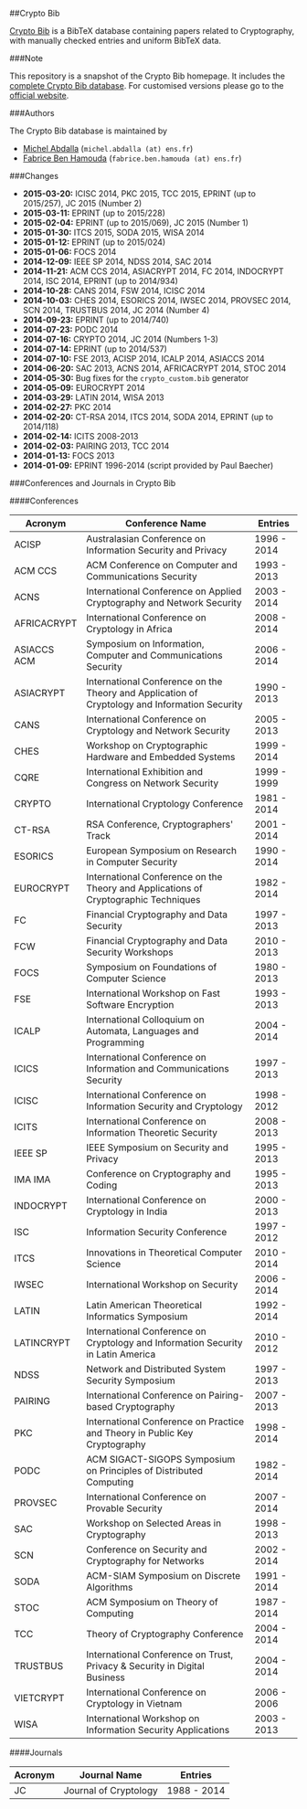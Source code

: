 ##Crypto Bib

[Crypto Bib](http://cryptobib.di.ens.fr/) is a BibTeX database containing papers related to Cryptography, with manually checked entries and uniform BibTeX data.

###Note

This repository is a snapshot of the Crypto Bib homepage. It includes the [complete Crypto Bib database](http://cryptobib.di.ens.fr/init/static/files/crypto.zip). For customised versions please go to the [official website](http://cryptobib.di.ens.fr/init/default/custom).

###Authors

The Crypto Bib database is maintained by

  - [Michel Abdalla](http://www.di.ens.fr/~mabdalla) (`michel.abdalla (at) ens.fr`)
  - [Fabrice Ben Hamouda](http://www.normalesup.org/~fbenhamo) (`fabrice.ben.hamouda (at) ens.fr`)


###Changes

  - **2015-03-20:** ICISC 2014, PKC 2015, TCC 2015, EPRINT (up to 2015/257), JC 2015 (Number 2)
  - **2015-03-11:** EPRINT (up to 2015/228)
  - **2015-02-04:** EPRINT (up to 2015/069), JC 2015 (Number 1)
  - **2015-01-30:** ITCS 2015, SODA 2015, WISA 2014
  - **2015-01-12:** EPRINT (up to 2015/024)
  - **2015-01-06:** FOCS 2014
  - **2014-12-09:** IEEE SP 2014, NDSS 2014, SAC 2014
  - **2014-11-21:** ACM CCS 2014, ASIACRYPT 2014, FC 2014, INDOCRYPT 2014, ISC 2014, EPRINT (up to 2014/934)
  - **2014-10-28:** CANS 2014, FSW 2014, ICISC 2014
  - **2014-10-03:** CHES 2014, ESORICS 2014, IWSEC 2014, PROVSEC 2014, SCN 2014, TRUSTBUS 2014, JC 2014 (Number 4)
  - **2014-09-23:** EPRINT (up to 2014/740)
  - **2014-07-23:** PODC 2014
  - **2014-07-16:** CRYPTO 2014, JC 2014 (Numbers 1-3)
  - **2014-07-14:** EPRINT (up to 2014/537)
  - **2014-07-10:** FSE 2013, ACISP 2014, ICALP 2014, ASIACCS 2014
  - **2014-06-20:** SAC 2013, ACNS 2014, AFRICACRYPT 2014, STOC 2014
  - **2014-05-30:** Bug fixes for the `crypto_custom.bib` generator
  - **2014-05-09:** EUROCRYPT 2014
  - **2014-03-29:** LATIN 2014, WISA 2013
  - **2014-02-27:** PKC 2014
  - **2014-02-20:** CT-RSA 2014, ITCS 2014, SODA 2014, EPRINT (up to 2014/118)
  - **2014-02-14:** ICITS 2008-2013
  - **2014-02-03:** PAIRING 2013, TCC 2014
  - **2014-01-13:** FOCS 2013
  - **2014-01-09:** EPRINT 1996-2014 (script provided by Paul Baecher)

###Conferences and Journals in Crypto Bib

####Conferences

| Acronym     | Conference Name                                                                               | Entries     |
| ----------- | --------------------------------------------------------------------------------------------- | ----------- |
| ACISP       | Australasian Conference on Information Security and Privacy                                   | 1996 - 2014 |
| ACM CCS     | ACM Conference on Computer and Communications Security                                        | 1993 - 2013 |
| ACNS        | International Conference on Applied Cryptography and Network Security                         | 2003 - 2014 |
| AFRICACRYPT | International Conference on Cryptology in Africa                                              | 2008 - 2014 |
| ASIACCS ACM | Symposium on Information, Computer and Communications Security                                | 2006 - 2014 |
| ASIACRYPT   | International Conference on the Theory and Application of Cryptology and Information Security | 1990 - 2013 |
| CANS        | International Conference on Cryptology and Network Security                                   | 2005 - 2013 |
| CHES        | Workshop on Cryptographic Hardware and Embedded Systems                                       | 1999 - 2014 |
| CQRE        | International Exhibition and Congress on Network Security                                     | 1999 - 1999 |
| CRYPTO      | International Cryptology Conference                                                           | 1981 - 2014 |
| CT-RSA      | RSA Conference, Cryptographers' Track                                                         | 2001 - 2014 |
| ESORICS     | European Symposium on Research in Computer Security                                           | 1990 - 2014 |
| EUROCRYPT   | International Conference on the Theory and Applications of Cryptographic Techniques           | 1982 - 2014 |
| FC          | Financial Cryptography and Data Security                                                      | 1997 - 2013 |
| FCW         | Financial Cryptography and Data Security Workshops                                            | 2010 - 2013 |
| FOCS        | Symposium on Foundations of Computer Science                                                  | 1980 - 2013 |
| FSE         | International Workshop on Fast Software Encryption                                            | 1993 - 2013 |
| ICALP       | International Colloquium on Automata, Languages and Programming                               | 2004 - 2014 |
| ICICS       | International Conference on Information and Communications Security                           | 1997 - 2013 |
| ICISC       | International Conference on Information Security and Cryptology                               | 1998 - 2012 |
| ICITS       | International Conference on Information Theoretic Security                                    | 2008 - 2013 |
| IEEE SP     | IEEE Symposium on Security and Privacy                                                        | 1995 - 2013 |
| IMA IMA     | Conference on Cryptography and Coding                                                         | 1995 - 2013 |
| INDOCRYPT   | International Conference on Cryptology in India                                               | 2000 - 2013 |
| ISC         | Information Security Conference                                                               | 1997 - 2012 |
| ITCS        | Innovations in Theoretical Computer Science                                                   | 2010 - 2014 |
| IWSEC       | International Workshop on Security                                                            | 2006 - 2014 |
| LATIN       | Latin American Theoretical Informatics Symposium                                              | 1992 - 2014 |
| LATINCRYPT  | International Conference on Cryptology and Information Security in Latin America              | 2010 - 2012 |
| NDSS        | Network and Distributed System Security Symposium                                             | 1997 - 2013 |
| PAIRING     | International Conference on Pairing-based Cryptography                                        | 2007 - 2013 |
| PKC         | International Conference on Practice and Theory in Public Key Cryptography                    | 1998 - 2014 |
| PODC        | ACM SIGACT-SIGOPS Symposium on Principles of Distributed Computing                            | 1982 - 2014 |
| PROVSEC     | International Conference on Provable Security                                                 | 2007 - 2014 |
| SAC         | Workshop on Selected Areas in Cryptography                                                    | 1998 - 2013 |
| SCN         | Conference on Security and Cryptography for Networks                                          | 2002 - 2014 |
| SODA        | ACM-SIAM Symposium on Discrete Algorithms                                                     | 1991 - 2014 |
| STOC        | ACM Symposium on Theory of Computing                                                          | 1987 - 2014 |
| TCC         | Theory of Cryptography Conference                                                             | 2004 - 2014 |
| TRUSTBUS    | International Conference on Trust, Privacy &amp; Security in Digital Business                 | 2004 - 2014 |
| VIETCRYPT   | International Conference on Cryptology in Vietnam                                             | 2006 - 2006 |
| WISA        | International Workshop on Information Security Applications                                   | 2003 - 2013 |


####Journals

| Acronym | Journal Name            | Entries     |
| ------- | ----------------------- | ----------- |
| JC      | Journal of Cryptology   | 1988 - 2014 |

